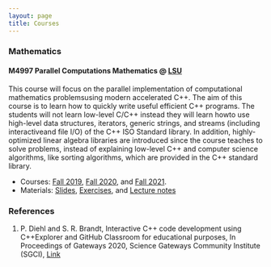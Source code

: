 ```yaml
---
layout: page
title: Courses
---
```


### Mathematics

#### M4997 Parallel Computations Mathematics @ [LSU](https://lsu.edu/)

This course will focus on the parallel implementation of computational mathematics problemsusing modern accelerated C++. The aim of this course is to learn how to quickly write useful efficient C++ programs. The students will not learn low-level C/C++ instead they will learn howto use high-level data structures, iterators, generic strings, and streams (including interactiveand file I/O) of the C++ ISO Standard library. In addition, highly-optimized linear algebra libraries are introduced since the course teaches to solve problems, instead of explaining low-level C++ and computer science algorithms, like sorting algorithms, which are provided in the C++ standard library.

* Courses: [Fall 2019](https://www.cct.lsu.edu/~pdiehl/teaching/2019/4977/), [Fall 2020](https://www.cct.lsu.edu/~pdiehl/teaching/2020/4997/), and
[Fall 2021](https://www.cct.lsu.edu/~pdiehl/teaching/2021/4997/).
* Materials: [Slides](https://github.com/diehlpkteaching/ParallelComputationMath), [Exercises](https://github.com/diehlpkteaching/ParallelComputationMathExercise), and [Lecture notes](https://github.com/diehlpkteaching/ParallelComputationMathScript)


### References

1. P. Diehl and S. R. Brandt, Interactive C++ code development using C++Explorer and GitHub Classroom for educational purposes, In Proceedings of Gateways 2020, Science Gateways Community Institute (SGCI), [Link](https://osf.io/qbtj3/)
